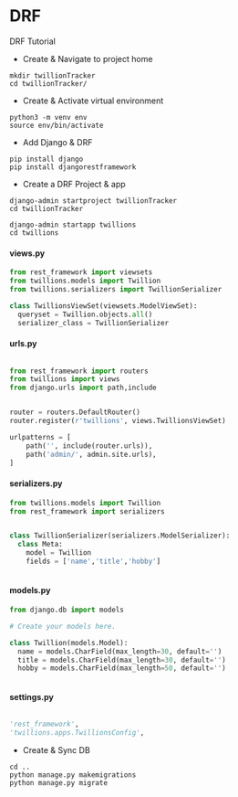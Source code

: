 # DRF
DRF Tutorial 

* Create & Navigate to project home 
 ```
 mkdir twillionTracker
cd twillionTracker/
```

* Create & Activate virtual environment 
```
python3 -m venv env
source env/bin/activate
```

* Add Django & DRF 

```
pip install django
pip install djangorestframework
```

* Create a DRF Project & app 
 ```
django-admin startproject twillionTracker
cd twillionTracker 

django-admin startapp twillions
cd twillions 
```




#### views.py 

```python
from rest_framework import viewsets
from twillions.models import Twillion
from twillions.serializers import TwillionSerializer

class TwillionsViewSet(viewsets.ModelViewSet):
  queryset = Twillion.objects.all()
  serializer_class = TwillionSerializer
```

#### urls.py

```python

from rest_framework import routers
from twillions import views
from django.urls import path,include


router = routers.DefaultRouter()
router.register(r'twillions', views.TwillionsViewSet)

urlpatterns = [
    path('', include(router.urls)),
    path('admin/', admin.site.urls),
]


```

#### serializers.py

```python
from twillions.models import Twillion
from rest_framework import serializers


class TwillionSerializer(serializers.ModelSerializer):
  class Meta: 
    model = Twillion
    fields = ['name','title','hobby']
 
```

#### models.py

```python
from django.db import models

# Create your models here.

class Twillion(models.Model):
  name = models.CharField(max_length=30, default='')
  title = models.CharField(max_length=30, default='')
  hobby = models.CharField(max_length=50, default='')



```

#### settings.py

```python

'rest_framework',
'twillions.apps.TwillionsConfig',

```

* Create & Sync DB 

```
cd ..
python manage.py makemigrations
python manage.py migrate
```
